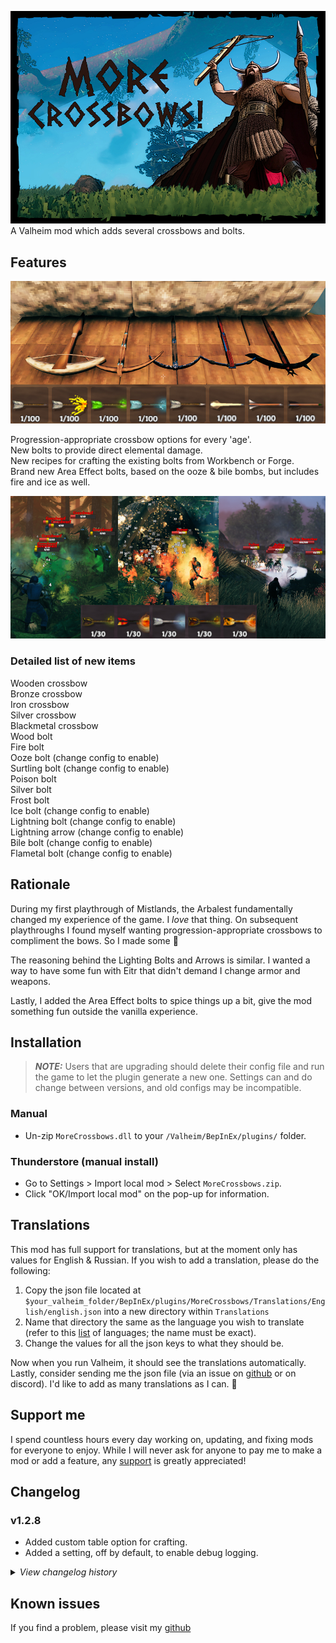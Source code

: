 ![Splash](https://raw.githubusercontent.com/probablykory/valheim-mods/main/MoreCrossbows/splash.jpg)  
A Valheim mod which adds several crossbows and bolts.

## Features

![Showcase](https://raw.githubusercontent.com/probablykory/valheim-mods/main/MoreCrossbows/showcase.jpg)

Progression-appropriate crossbow options for every 'age'.  
New bolts to provide direct elemental damage.  
New recipes for crafting the existing bolts from Workbench or Forge.  
Brand new Area Effect bolts, based on the ooze & bile bombs, but includes fire and ice as well.  

![Showcase AoE](https://raw.githubusercontent.com/probablykory/valheim-mods/main/MoreCrossbows/showcase-aoe.jpg)

### Detailed list of new items
Wooden crossbow  
Bronze crossbow  
Iron crossbow  
Silver crossbow  
Blackmetal crossbow  
Wood bolt  
Fire bolt  
Ooze bolt (change config to enable)  
Surtling bolt (change config to enable)  
Poison bolt  
Silver bolt  
Frost bolt  
Ice bolt (change config to enable)  
Lightning bolt (change config to enable)  
Lightning arrow (change config to enable)  
Bile bolt (change config to enable)  
Flametal bolt (change config to enable)  

## Rationale 

During my first playthrough of Mistlands, the Arbalest fundamentally changed my experience of the game.  I *love* that thing.  On subsequent playthroughs I found myself wanting progression-appropriate crossbows to compliment the bows.  So I made some 🙂  

The reasoning behind the Lighting Bolts and Arrows is similar.  I wanted a way to have some fun with Eitr that didn't demand I change armor and weapons.  

Lastly, I added the Area Effect bolts to spice things up a bit, give the mod something fun outside the vanilla experience.

## Installation

> **_NOTE:_**  Users that are upgrading should delete their config file and run the game to let the plugin generate a new one.  Settings can and do change between versions, and old configs may be incompatible.

### Manual

  * Un-zip `MoreCrossbows.dll` to your `/Valheim/BepInEx/plugins/` folder.

### Thunderstore (manual install)

  * Go to Settings > Import local mod > Select `MoreCrossbows.zip`.
  * Click "OK/Import local mod" on the pop-up for information.

## Translations

This mod has full support for translations, but at the moment only has values for English & Russian.  If you wish to add a translation, please do the following:  
 1.  Copy the json file located at `$your_valheim_folder/BepInEx/plugins/MoreCrossbows/Translations/English/english.json` into a new directory within `Translations`
 2.  Name that directory the same as the language you wish to translate (refer to this [list](https://valheim-modding.github.io/Jotunn/data/localization/language-list.html) of languages; the name must be exact).
 3.  Change the values for all the json keys to what they should be.
 
 Now when you run Valheim, it should see the translations automatically.  Lastly, consider sending me the json file (via an issue on [github](https://github.com/probablykory/valheim-mods) or on discord).  I'd like to add as many translations as I can. 🙂

## Support me

I spend countless hours every day working on, updating, and fixing mods for everyone to enjoy.  While I will never ask for anyone to pay me to make a mod or add a feature, any [support](https://paypal.me/probablyk) is greatly appreciated!

## Changelog

### v1.2.8
 * Added custom table option for crafting.
 * Added a setting, off by default, to enable debug logging.

<details>
<summary><i>View changelog history</i></summary>
<br/>

### v1.2.7
 * Config overhaul across mods.
 * Config changes now immediately take effect.
 * Added custom drawers when using Configuration Manager.
 * Update for 0.217.24, with a small fix removing a glitch in tooltips for bolts.

### v1.2.6
 * Small bugfix to ensure crossbow sfx are properly registered to znetview.

### v1.2.5
 * Updates to tooltip patches, minor fix for Hildir compat.
 * Updated build to require Jotunn 2.12.4

### v1.2.4
 * Bugfixes related to configuration and log warnings.  MC should now properly react when any of its settings is changed.
 * Updated build to require Jotunn 2.12.1

### v1.2.3
 * Added customized gem effects for crossbows, loaded if and only if Jewelcrafting is installed.
   (This change is in tandem with a PR to Jewelcrafting itself, enabling gem effects for the arbalest.)
 * Slight adjustment to translation naming.
 * Russian translation added, thanks to Migilian!

### v1.2.2
 * Minor fixes to config, enabled reloading when file changes or when config manager is used.

### v1.2.1
 * Minor bugfix for Surtling bolt.

### v1.2.0
 * Added new AOE bolts
 * General configuration overhaul.
 * Damage is now configurable.  Defaults are balanced well for vanilla, but those who play on higher-difficulty servers or in radically different environments can now tweak the damage to suit their needs.
 * Localization updates.  Plugin now writes default translations to disk, allowing users to modify/add languages.

### v1.1.2
 * Fixed minimum table level requirement defaults for the later crossbows.
 * Texture fixes for all crossbows, should now have a more pixelated look, just like all vanilla valheim weapons.

### v1.1.1
 * Repo move to accommodate other mod plugin projects.
 * Minor balance adjustments to crossbow damage.
 * Increased default create and update costs for Iron, Silver and Blackmetal xbows.
 * Updated build targets for BepInEx and Jotunn.

### v1.1.0
 * Item and Recipe requirements are now configurable.
 * Adjusted default upgrade costs of several xbows.
 * Wooden Crossbow size reduced by 5%.
 * Several bugfixes.

### 1.0.0
 * Initial Version

</details>

## Known issues
If you find a problem, please visit my [github](https://github.com/probablykory/valheim-mods)
